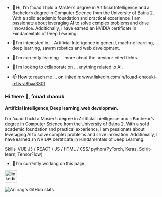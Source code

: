 - 👋 Hi, I’m fouad I hold a Master’s degree in Artificial Intelligence and a Bachelor’s degree in Computer Science from the University of Batna 2.
With a solid academic foundation and practical experience, I am passionate about leveraging AI to solve complex problems and drive innovation.
Additionally, I have earned an NVIDIA certificate in Fundamentals of Deep Learning.

- 👀 I’m interested in ... Artificial Intelligence in general, machine learning, deep learning, sawrm robotics and web development.
- 🌱 I’m currently learning ... more about the previous cited fields.
- 💞️ I’m looking to collaborate on ... anything related to AI.
- 📫 How to reach me ... on linkedin: www.linkedin.com/in/fouad-chaouki-refis-a8baa3301

### Hi there 👋, fouad chaouki
#### Artificial intelligence, Deep learning, web developmen.
 I’m fouad I hold a Master’s degree in Artificial Intelligence and a Bachelor’s degree in Computer Science from the University of Batna 2. With a solid academic foundation and practical experience, I am passionate about leveraging AI to solve complex problems and drive innovation. Additionally, I have earned an NVIDIA certificate in Fundamentals of Deep Learning.

Skills: VUE JS / REACT / JS / HTML / CSS/ python(PyTorch, Keras, Scikit-learn, TensorFlow)

- 🔭 I’m currently working on this page. 


[<img src='https://cdn.jsdelivr.net/npm/simple-icons@3.0.1/icons/linkedin.svg' alt='linkedin' height='40'>](https://www.linkedin.com/in/www.linkedin.com/in/fouad-chaouki-refis-a8baa3301/)  




![Anurag's GitHub stats](https://github-readme-stats.vercel.app/api?username=Fch-3388&show=reviews,discussions_started,discussions_answered,prs_merged,prs_merged_percentage)
<!---
Fch-3388/Fch-3388 is a ✨ special ✨ repository because its `README.md` (this file) appears on your GitHub profile.
You can click the Preview link to take a look at your changes.
--->
